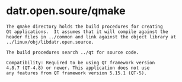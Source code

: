 #   datr.open.soure/qmake

    The qmake directory holds the build procedures for creating 
    Qt applications.  It assumes that it will compile against the
    header files in ../common and link against the object library at
    ../linux/obj/libdatr.open.source.

    The build procedures search ../qt for source code.

    Compatibility: Required to be using QT framework version 
    4.8.7 (QT-4.8) or newer. This application does not use
    any features from QT framework version 5.15.1 (QT-5).
